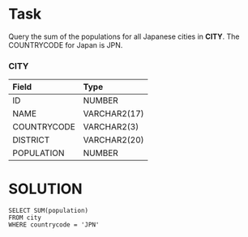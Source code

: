 # Task
Query the sum of the populations for all Japanese cities in **CITY**. The COUNTRYCODE for Japan is JPN.

### CITY

| Field       | Type         |  
| :---------- | :----------- |
| ID          | NUMBER       |
| NAME        | VARCHAR2(17) |
| COUNTRYCODE | VARCHAR2(3)  |
| DISTRICT    | VARCHAR2(20) |
| POPULATION  | NUMBER       |

# SOLUTION
```
SELECT SUM(population)
FROM city
WHERE countrycode = 'JPN'
```